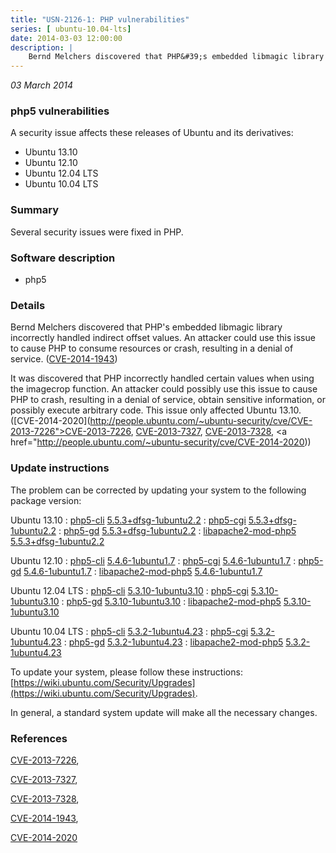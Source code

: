 ```yaml
---
title: "USN-2126-1: PHP vulnerabilities"
series: [ ubuntu-10.04-lts]
date: 2014-03-03 12:00:00
description: |
    Bernd Melchers discovered that PHP&#39;s embedded libmagic library incorrectly handled indirect offset values. An attacker could use this issue to cause PHP to consume resources or crash, resulting in a denial of service. ([CVE-2014-1943](http://people.ubuntu.com/~ubuntu-security/cve/CVE-2014-1943))
--- 
```

 
 

*03 March 2014*

### php5 vulnerabilities

A security issue affects these releases of Ubuntu and its derivatives:

* Ubuntu 13.10
* Ubuntu 12.10
* Ubuntu 12.04 LTS
* Ubuntu 10.04 LTS

### Summary

Several security issues were fixed in PHP. 

### Software description

* php5 

### Details

Bernd Melchers discovered that PHP&#39;s embedded libmagic library incorrectly handled indirect offset values. An attacker could use this issue to cause PHP to consume resources or crash, resulting in a denial of service. ([CVE-2014-1943](http://people.ubuntu.com/~ubuntu-security/cve/CVE-2014-1943))

It was discovered that PHP incorrectly handled certain values when using the imagecrop function. An attacker could possibly use this issue to cause PHP to crash, resulting in a denial of service, obtain sensitive information, or possibly execute arbitrary code. This issue only affected Ubuntu 13.10. ([CVE-2014-2020](http://people.ubuntu.com/~ubuntu-security/cve/CVE-2013-7226">CVE-2013-7226</a>, <a href="http://people.ubuntu.com/~ubuntu-security/cve/CVE-2013-7327">CVE-2013-7327</a>, <a href="http://people.ubuntu.com/~ubuntu-security/cve/CVE-2013-7328">CVE-2013-7328</a>, <a href="http://people.ubuntu.com/~ubuntu-security/cve/CVE-2014-2020)) 

### Update instructions

The problem can be corrected by updating your system to the following package version:

Ubuntu 13.10
 : [php5-cli](https://launchpad.net/ubuntu/+source/php5) <span> [5.5.3+dfsg-1ubuntu2.2](https://launchpad.net/ubuntu/+source/php5/5.5.3+dfsg-1ubuntu2.2) </span> 
 : [php5-cgi](https://launchpad.net/ubuntu/+source/php5) <span> [5.5.3+dfsg-1ubuntu2.2](https://launchpad.net/ubuntu/+source/php5/5.5.3+dfsg-1ubuntu2.2) </span> 
 : [php5-gd](https://launchpad.net/ubuntu/+source/php5) <span> [5.5.3+dfsg-1ubuntu2.2](https://launchpad.net/ubuntu/+source/php5/5.5.3+dfsg-1ubuntu2.2) </span> 
 : [libapache2-mod-php5](https://launchpad.net/ubuntu/+source/php5) <span> [5.5.3+dfsg-1ubuntu2.2](https://launchpad.net/ubuntu/+source/php5/5.5.3+dfsg-1ubuntu2.2) </span> 

Ubuntu 12.10
 : [php5-cli](https://launchpad.net/ubuntu/+source/php5) <span> [5.4.6-1ubuntu1.7](https://launchpad.net/ubuntu/+source/php5/5.4.6-1ubuntu1.7) </span> 
 : [php5-cgi](https://launchpad.net/ubuntu/+source/php5) <span> [5.4.6-1ubuntu1.7](https://launchpad.net/ubuntu/+source/php5/5.4.6-1ubuntu1.7) </span> 
 : [php5-gd](https://launchpad.net/ubuntu/+source/php5) <span> [5.4.6-1ubuntu1.7](https://launchpad.net/ubuntu/+source/php5/5.4.6-1ubuntu1.7) </span> 
 : [libapache2-mod-php5](https://launchpad.net/ubuntu/+source/php5) <span> [5.4.6-1ubuntu1.7](https://launchpad.net/ubuntu/+source/php5/5.4.6-1ubuntu1.7) </span> 

Ubuntu 12.04 LTS
 : [php5-cli](https://launchpad.net/ubuntu/+source/php5) <span> [5.3.10-1ubuntu3.10](https://launchpad.net/ubuntu/+source/php5/5.3.10-1ubuntu3.10) </span> 
 : [php5-cgi](https://launchpad.net/ubuntu/+source/php5) <span> [5.3.10-1ubuntu3.10](https://launchpad.net/ubuntu/+source/php5/5.3.10-1ubuntu3.10) </span> 
 : [php5-gd](https://launchpad.net/ubuntu/+source/php5) <span> [5.3.10-1ubuntu3.10](https://launchpad.net/ubuntu/+source/php5/5.3.10-1ubuntu3.10) </span> 
 : [libapache2-mod-php5](https://launchpad.net/ubuntu/+source/php5) <span> [5.3.10-1ubuntu3.10](https://launchpad.net/ubuntu/+source/php5/5.3.10-1ubuntu3.10) </span> 

Ubuntu 10.04 LTS
 : [php5-cli](https://launchpad.net/ubuntu/+source/php5) <span> [5.3.2-1ubuntu4.23](https://launchpad.net/ubuntu/+source/php5/5.3.2-1ubuntu4.23) </span> 
 : [php5-cgi](https://launchpad.net/ubuntu/+source/php5) <span> [5.3.2-1ubuntu4.23](https://launchpad.net/ubuntu/+source/php5/5.3.2-1ubuntu4.23) </span> 
 : [php5-gd](https://launchpad.net/ubuntu/+source/php5) <span> [5.3.2-1ubuntu4.23](https://launchpad.net/ubuntu/+source/php5/5.3.2-1ubuntu4.23) </span> 
 : [libapache2-mod-php5](https://launchpad.net/ubuntu/+source/php5) <span> [5.3.2-1ubuntu4.23](https://launchpad.net/ubuntu/+source/php5/5.3.2-1ubuntu4.23) </span> 

To update your system, please follow these instructions: [https://wiki.ubuntu.com/Security/Upgrades](https://wiki.ubuntu.com/Security/Upgrades).

In general, a standard system update will make all the necessary changes. 

### References

 
 [CVE-2013-7226](http://people.ubuntu.com/~ubuntu-security/cve/CVE-2013-7226), 

 [CVE-2013-7327](http://people.ubuntu.com/~ubuntu-security/cve/CVE-2013-7327), 

 [CVE-2013-7328](http://people.ubuntu.com/~ubuntu-security/cve/CVE-2013-7328), 

 [CVE-2014-1943](http://people.ubuntu.com/~ubuntu-security/cve/CVE-2014-1943), 

 [CVE-2014-2020](http://people.ubuntu.com/~ubuntu-security/cve/CVE-2014-2020)
 

